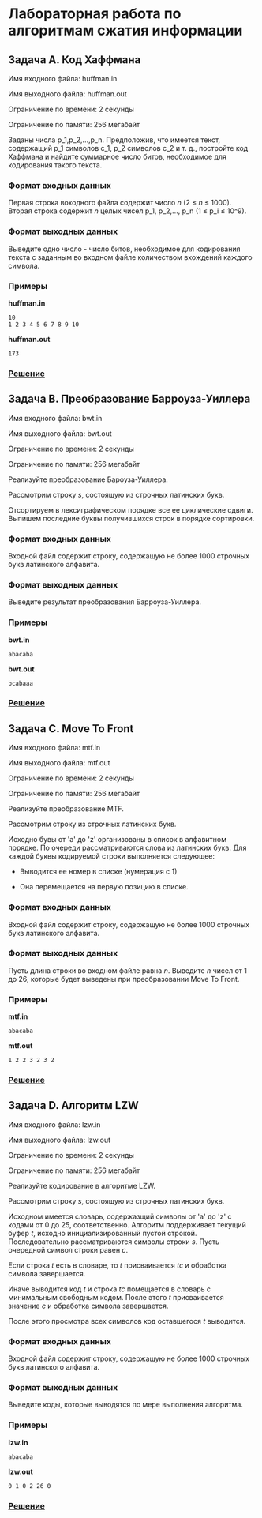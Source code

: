 
# Лабораторная работа по алгоритмам сжатия информации

## Задача A. Код Хаффмана

Имя входного файла: huffman.in

Имя выходного файла: huffman.out

Ограничение по времени: 2 секунды

Ограничение по памяти: 256 мегабайт

Заданы числа p_1,p_2,...,p_n.
Предположив, что имеется текст, содержащий p_1 символов c_1, p_2 символов c_2 и т. д., постройте код Хаффмана и найдите суммарное число битов, необходимое для кодирования такого текста.

###  Формат входных данных

Первая строка воходного файла содержит число _n_ (2 ≤ _n_ ≤ 1000). Вторая строка содержит _n_ целых чисел p_1, p_2,..., p_n (1 ≤ p_i ≤ 10^9).

### Формат выходных данных

Выведите одно число - число битов, необходимое для кодирования текста с заданным во входном файле количеством вхождений каждого символа.

### Примеры

**huffman.in**
```
10
1 2 3 4 5 6 7 8 9 10
```

**huffman.out**
```
173
```

### [Решение](A.java)

## Задача B. Преобразование Барроуза-Уиллера

Имя входного файла: bwt.in

Имя выходного файла: bwt.out

Ограничение по времени: 2 секунды

Ограничение по памяти: 256 мегабайт

Реализуйте преобразование Бароуза-Уиллера.

Рассмотрим строку _s_, состоящую из строчных латинских букв.

Отсортируем в лексиграфическом порядке все ее циклические сдвиги. Выпишем последние буквы получившихся строк в порядке сортировки.

### Формат входных данных

Входной файл содержит строку, содержащую не более 1000 строчных букв латинского алфавита.

### Формат выходных данных

Выведите результат преобразования Барроуза-Уиллера.

### Примеры

**bwt.in**
```
abacaba
```

**bwt.out**
```
bcabaaa
```

### [Решение](B.java)


## Задача C. Move To Front

Имя входного файла: mtf.in

Имя выходного файла: mtf.out

Ограничение по времени: 2 секунды

Ограничение по памяти: 256 мегабайт

Реализуйте преобразование MTF.

Рассмотрим строку из строчных латинских букв.

Исходно бувы от 'a' до 'z' организованы в список в алфавитном порядке. По очереди рассматриваются слова из латинских букв. Для каждой буквы кодируемой строки выполняется следующее:

* Выводится ее номер в списке (нумерация с 1)

* Она перемещается на первую позицию в списке.

### Формат входных данных

Входной файл содержит строку, содержащую не более 1000 строчных букв латинского алфавита.

### Формат выходных данных

Пусть длина строки во входном файле равна _n_. Выведите _n_ чисел от 1 до 26, которые будет выведены при преобразовании Move To Front.

### Примеры

**mtf.in**
```
abacaba
```

**mtf.out**
```
1 2 2 3 2 3 2
```

### [Решение](C.java)


## Задача D. Алгоритм LZW

Имя входного файла: lzw.in

Имя выходного файла: lzw.out

Ограничение по времени: 2 секунды

Ограничение по памяти: 256 мегабайт

Реализуйте кодирование в алгоритме LZW.

Рассмотрим строку _s_, состоящую из строчных латинских букв. 

Исходном имеется словарь, содержазщий символы от 'a' до 'z' с кодами от 0 до 25, соответственно. Алгоритм поддерживает текущий буфер _t_, исходно инициализированный пустой строкой. 
Последовательно рассматриваются символы строки _s_. Пусть очередной символ строки равен _c_.

Если строка _t_ есть в словаре, то _t_ присваивается _tc_ и обработка символа завершается. 

Иначе выводится код _t_ и строка _tc_ помещается в словарь с минимальным свободным кодом.
После этого _t_ присваивается значение _c_ и обработка символа завершается.

После этого просмотра всех символов код оставшегося _t_ выводится.

### Формат входных данных

Входной файл содержит строку, содержащую не более 1000 строчных букв латинского алфавита.

### Формат выходных данных

Выведите коды, которые выводятся по мере выполнения алгоритма.

### Примеры

**lzw.in**
```
abacaba
```
**lzw.out**
```
0 1 0 2 26 0
```

### [Решение](D.java)
